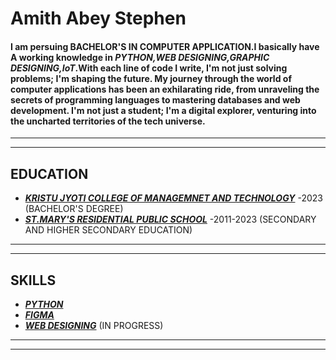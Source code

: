 # **Amith Abey Stephen**
#### I am persuing BACHELOR'S IN COMPUTER APPLICATION.I basically have A working knowledge in *PYTHON,WEB DESIGNING,GRAPHIC DESIGNING,IoT*.With each line of code I write, I'm not just solving problems; I'm shaping the future. My journey through the world of computer applications has been an exhilarating ride, from unraveling the secrets of programming languages to mastering databases and web development. I'm not just a student; I'm a digital explorer, venturing into the uncharted territories of the tech universe.
---
---
## EDUCATION
- ***[KRISTU JYOTI COLLEGE OF MANAGEMNET AND TECHNOLOGY](https://kjcmt.ac.in/)***    -2023  (BACHELOR'S DEGREE)
- ***[ST.MARY'S RESIDENTIAL PUBLIC SCHOOL](https://www.stmarysrps.in/)***      -2011-2023   (SECONDARY AND HIGHER SECONDARY EDUCATION)

---
---
## SKILLS
- ***[PYTHON](https://g.co/kgs/yw27Gm)***
- ***[FIGMA](https://g.co/kgs/GQ4ocH)***
- ***[WEB DESIGNING](https://g.co/kgs/11TBr3)***  (IN PROGRESS)

---
---
